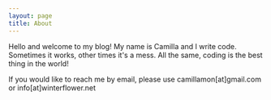 ```yaml
---
layout: page
title: About
---
```


Hello and welcome to my blog!
My name is Camilla and I write code. Sometimes it works, other times
it's a mess. All the same, coding is the best thing in the world! 

If you would like to reach me by email, please use
camillamon[at]gmail.com
or 
info[at]winterflower.net
